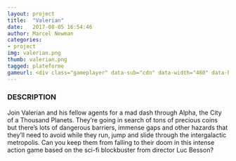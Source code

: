```yaml
---
layout: project
title:  "Valerian"
date:   2017-08-05 16:54:46
author: Marcel Newman
categories:
- project
img: valerian.png
thumb: valerian.png
tagged: plateforme
gameurl: <div class="gameplayer" data-sub="cdn" data-width="480" data-height="640" data-gid="576742227280304267"></div><script>(function(d, s, id) { var js, fjs = d.getElementsByTagName(s)[0]; if (d.getElementById(id)) return; js = d.createElement(s); js.id = id; js.src = 'http://cdn.gameplayer.io/api/js/publisher.js'; fjs.parentNode.insertBefore(js, fjs);}(document, 'script', 'gameplayer-publisher'));</script>
---
```



### DESCRIPTION
Join Valerian and his fellow agents for a mad dash through Alpha, the City of a Thousand Planets. They’re going in search of tons of precious coins but there’s lots of dangerous barriers, immense gaps and other hazards that they’ll need to avoid while they run, jump and slide through the intergalactic metropolis. Can you keep them from falling to their doom in this intense action game based on the sci-fi blockbuster from director Luc Besson?
